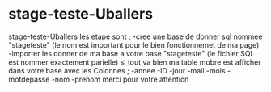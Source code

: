 # stage-teste-Uballers
stage-teste-Uballers
les etape sont ; 
-cree une base de donner sql nommee "stageteste" (le nom est important pour le bien fonctionnemet de ma page)
-importer les donner de ma base a votre base "stageteste" (le fichier SQL est nommer exactement parielle) si tout va bien ma table
mobre est afficher dans votre base avec les Colonnes ;
-annee
-ID
-jour
-mail
-mois
-motdepasse
-nom
-prenom
merci pour votre attention 

